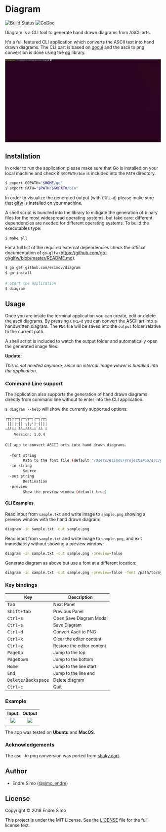 # Diagram
[![Build Status](https://travis-ci.org/esimov/diagram.svg?branch=master)](https://travis-ci.org/esimov/diagram)
[![GoDoc](https://godoc.org/github.com/golang/gddo?status.svg)](https://godoc.org/github.com/esimov/diagram)

Diagram is a CLI tool to generate hand drawn diagrams from ASCII arts. 

It's a full featured CLI application which converts the ASCII text into hand drawn diagrams. The CLI part is based on [gocui](https://github.com/jroimartin/gocui) and the ascii to png conversion is done using the [gg](https://github.com/fogleman/gg) library.

![screencast](images/screencast.gif)

## Installation

In order to run the application please make sure that Go is installed on your local machine and check if `$GOPATH/bin` is included into the `PATH` directory.

```bash
$ export GOPATH="$HOME/go"
$ export PATH="$PATH:$GOPATH/bin"
```
In order to visualize the generated output (with `CTRL-d`) please make sure that [glfw](https://www.glfw.org) is installed on your machine.

A shell script is bundled into the library to mitigate the generation of binary files for the most widespread operating systems, but take care: different dependencies are needed for different operating systems. To build the executables type:

`$ make all`

For a full list of the required external dependencies check the official documentation of `go-glfw` (https://github.com/go-gl/glfw/blob/master/README.md).

```bash
$ go get github.com/esimov/diagram
$ go install

# Start the application
$ diagram
```
## Usage

Once you are inside the terminal application you can create, edit or delete the ascii diagrams. By pressing `CTRL+d` you can convert the ASCII art into a handwritten diagram. The `PNG` file will be saved into the `output` folder relative to the current path.

A shell script is included to watch the output folder and automatically open the generated image files.

**Update:**

*This is not needed anymore, since an internal image viewer is bundled into the application.*

### Command Line support

The application also supports the generation of hand drawn diagrams directly from command line without to enter into the CLI application. 

`$ diagram --help` will show the currently supported options:

```bash
┌┬┐┬┌─┐┌─┐┬─┐┌─┐┌┬┐
 │││├─┤│ ┬├┬┘├─┤│││
─┴┘┴┴ ┴└─┘┴└─┴ ┴┴ ┴
    Version: 1.0.4

CLI app to convert ASCII arts into hand drawn diagrams.

  -font string
    	Path to the font file (default "/Users/esimov/Projects/Go/src/github.com/esimov/diagram/font/gloriahallelujah.ttf")
  -in string
    	Source
  -out string
    	Destination
  -preview
    	Show the preview window (default true)
```

#### CLI Examples

Read input from `sample.txt` and write image to `sample.png` showing a preview window with the hand drawn diagram:

```bash
diagram -in sample.txt -out sample.png
```

Read input from `sample.txt` and write image to `sample.png`, and exit immediately without showing a preview window:

```bash
diagram -in sample.txt -out sample.png -preview=false
```

Generate diagram as above but use a font at a different location:

```bash
diagram -in sample.txt -out sample.png -preview=false -font /path/to/my/font/MyHandwriting.ttf
```



### Key bindings
Key                                     | Description
----------------------------------------|---------------------------------------
<kbd>Tab</kbd>                          | Next Panel
<kbd>Shift+Tab</kbd>                    | Previous Panel
<kbd>Ctrl+s</kbd>                       | Open Save Diagram Modal
<kbd>Ctrl+s</kbd>                       | Save Diagram
<kbd>Ctrl+d</kbd>                       | Convert Ascii to PNG
<kbd>Ctrl+x</kbd>                       | Clear the editor content
<kbd>Ctrl+z</kbd>                       | Restore the editor content
<kbd>PageUp</kbd>                       | Jump to the top
<kbd>PageDown</kbd>                     | Jump to the bottom
<kbd>Home</kbd>                         | Jump to the line start
<kbd>End</kbd>                          | Jump to the line end
<kbd>Delete/Backspace</kbd>            | Delete diagram
<kbd>Ctrl+c</kbd>                       | Quit

### Example
| Input | Output |
|:--:|:--:|
| <img src="https://user-images.githubusercontent.com/883386/29396424-9200a978-8320-11e7-9c60-17d2be989136.png" height="300"> | <img src="https://user-images.githubusercontent.com/883386/29396385-529a23a4-8320-11e7-9d70-bf9b33d769cc.png" height="300"> |

The app was tested on **Ubuntu** and **MacOS**.

### Acknowledgements
The ascii to png conversion was ported from [shaky.dart](https://github.com/mraleph/moe-js/blob/master/talks/jsconfeu2012/tools/shaky/web/shaky.dart).

## Author

* Endre Simo ([@simo_endre](https://twitter.com/simo_endre))

## License

Copyright © 2018 Endre Simo

This project is under the MIT License. See the [LICENSE](https://github.com/esimov/diagram/blob/master/LICENSE) file for the full license text.
